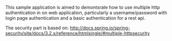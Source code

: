 This sample application is aimed to demontsrate how to use multiple http authentication in on web application, particularly a username/password with login page authentication and a basic authentication for a rest api.

  The security part is based on: http://docs.spring.io/spring-security/site/docs/3.2.x/reference/htmlsingle/#multiple-httpsecurity


